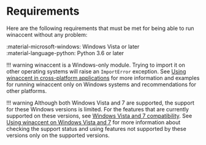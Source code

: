 # Requirements
Here are the following requirements that must be met for being able to run winaccent without any problem:

:material-microsoft-windows: Windows Vista or later
<br>
:material-language-python: Python 3.6 or later

!!! warning
	winaccent is a Windows-only module. Trying to import it on other operating systems will raise an `ImportError` exception. See [Using winaccent in cross-platform applications](../getting-started/example-usage.md#using-winaccent-in-cross-platform-applications) for more information and examples for running winaccent only on Windows systems and recommendations for other platforms.

!!! warning 
	Although both Windows Vista and 7 are supported, the support for these Windows versions is limited. For the features that are currently supported on these versions, see [Windows Vista and 7 compatibility](../other-features/windows_vista_and_7_compatibility.md). See [Using winaccent on Windows Vista and 7](../getting-started/example-usage.md#using-winaccent-on-windows-vista-and-7) for more information about checking the support status and using features not supported by these versions only on the supported versions.